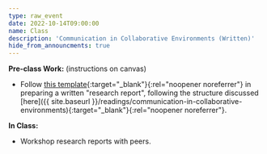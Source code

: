 ```yaml
---
type: raw_event
date: 2022-10-14T09:00:00
name: Class
description: 'Communication in Collaborative Environments (Written)'
hide_from_announcments: true
---
```


**Pre-class Work:** (instructions on canvas)
* Follow [this template](https://www.overleaf.com/read/dzzjjhfmvdzb){:target="_blank"}{:rel="noopener noreferrer"} in preparing a written "research report", following the structure discussed [here]({{ site.baseurl }}/readings/communication-in-collaborative-environments){:target="_blank"}{:rel="noopener noreferrer"}. 

**In Class:**
* Workshop research reports with peers.
